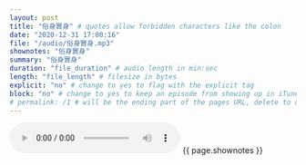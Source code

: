```yaml
---
layout: post
title: "俗身實身" # quotes allow forbidden characters like the colon
date: "2020-12-31 17:00:16"
file: "/audio/俗身實身.mp3"
shownotes: "俗身實身"
summary: "俗身實身"
duration: "file_duration" # audio length in min:sec
length: "file_length" # filesize in bytes
explicit: "no" # change to yes to flag with the explicit tag
block: "no" # change to yes to keep an episode from showing up in iTunes
# permalink: /1 # will be the ending part of the pages URL, delete to default to the title
---
```


<audio controls>
<source src="{{site.url}}{{site.baseurl}}{{ page.file }}" type="audio/x-mp3">
Your browser does not support the audio element.
</audio>
{{ page.shownotes }}
